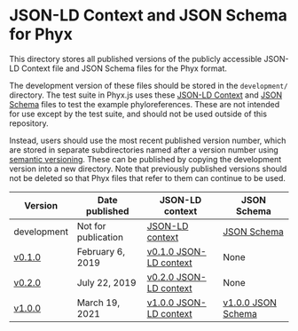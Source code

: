 # JSON-LD Context and JSON Schema for Phyx

This directory stores all published versions of the publicly accessible
JSON-LD Context file and JSON Schema files for the Phyx format.

The development version of these files should be stored in the `development/`
directory. The test suite in Phyx.js uses these [JSON-LD Context] and
[JSON Schema] files to test the example phyloreferences. These are not intended
for use except by the test suite, and should not be used outside of this
repository.

Instead, users should use the most recent published version number, which are
stored in separate subdirectories named after a version number using
[semantic versioning]. These can be published by copying the development version
into a new directory. Note that previously published versions should not be
deleted so that Phyx files that refer to them can continue to be used.

| Version     | Date published      | JSON-LD context          | JSON Schema          |
| ----------- | ------------------- | ------------------------ | -------------------- |
| development | Not for publication | [JSON-LD context]        | [JSON Schema]        |
| [v0.1.0]    | February 6, 2019    | [v0.1.0 JSON-LD context] | None                 |
| [v0.2.0]    | July 22, 2019       | [v0.2.0 JSON-LD context] | None                 |
| [v1.0.0]    | March 19, 2021      | [v1.0.0 JSON-LD context] | [v1.0.0 JSON Schema] |

  [JSON-LD Context]: ./development/phyx.json
  [JSON Schema]: ./development/schema.json
  [semantic versioning]: https://semver.org/
  [development]: ./development/phyx.json
  [v0.1.0]: https://github.com/phyloref/phyx.js/releases/tag/v0.1.0
  [v0.1.0 JSON-LD context]: ./v0.1.0/phyx.json
  [v0.2.0]: https://github.com/phyloref/phyx.js/releases/tag/v0.2.0
  [v0.2.0 JSON-LD context]: ./v0.2.0/phyx.json
  [v1.0.0]: https://github.com/phyloref/phyx.js/releases/tag/v1.0.0
  [v1.0.0 JSON-LD context]: ./v1.0.0/phyx.json
  [v1.0.0 JSON Schema]: ./v1.0.0/schema.json
